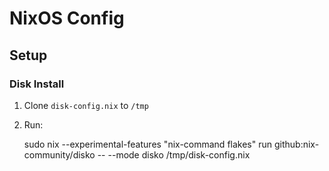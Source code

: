 # NixOS Config

## Setup

### Disk Install
1. Clone `disk-config.nix` to `/tmp`
2. Run: 
    
    sudo nix --experimental-features "nix-command flakes" run github:nix-community/disko -- --mode disko /tmp/disk-config.nix